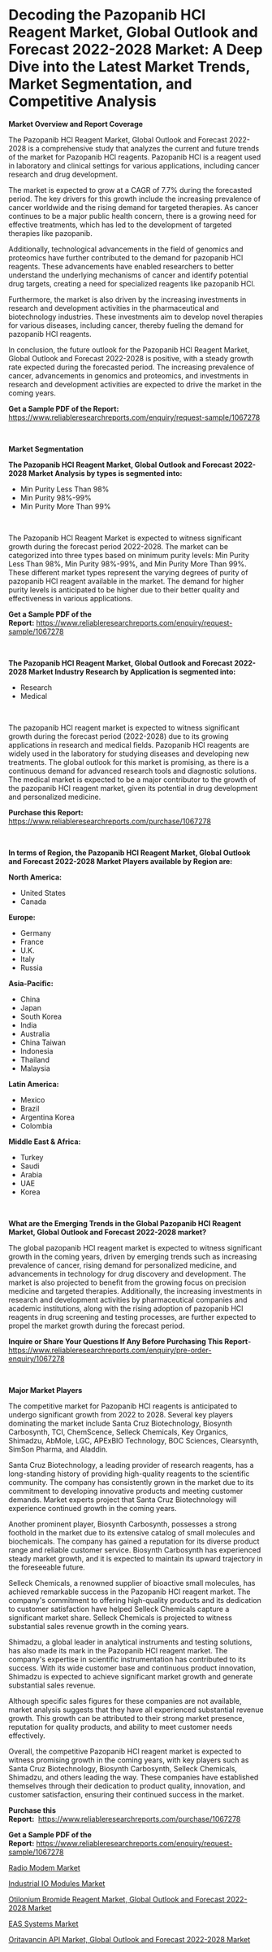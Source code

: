 <p><h1>Decoding the Pazopanib HCl Reagent Market, Global Outlook and Forecast 2022-2028 Market: A Deep Dive into the Latest Market Trends, Market Segmentation, and Competitive Analysis</h1></p><p><strong>Market Overview and Report Coverage</strong></p>
<p><p>The Pazopanib HCl Reagent Market, Global Outlook and Forecast 2022-2028 is a comprehensive study that analyzes the current and future trends of the market for Pazopanib HCl reagents. Pazopanib HCl is a reagent used in laboratory and clinical settings for various applications, including cancer research and drug development.</p><p>The market is expected to grow at a CAGR of 7.7% during the forecasted period. The key drivers for this growth include the increasing prevalence of cancer worldwide and the rising demand for targeted therapies. As cancer continues to be a major public health concern, there is a growing need for effective treatments, which has led to the development of targeted therapies like pazopanib.</p><p>Additionally, technological advancements in the field of genomics and proteomics have further contributed to the demand for pazopanib HCl reagents. These advancements have enabled researchers to better understand the underlying mechanisms of cancer and identify potential drug targets, creating a need for specialized reagents like pazopanib HCl.</p><p>Furthermore, the market is also driven by the increasing investments in research and development activities in the pharmaceutical and biotechnology industries. These investments aim to develop novel therapies for various diseases, including cancer, thereby fueling the demand for pazopanib HCl reagents.</p><p>In conclusion, the future outlook for the Pazopanib HCl Reagent Market, Global Outlook and Forecast 2022-2028 is positive, with a steady growth rate expected during the forecasted period. The increasing prevalence of cancer, advancements in genomics and proteomics, and investments in research and development activities are expected to drive the market in the coming years.</p></p>
<p><strong>Get a Sample PDF of the Report:</strong> <a href="https://www.reliableresearchreports.com/enquiry/request-sample/1067278">https://www.reliableresearchreports.com/enquiry/request-sample/1067278</a></p>
<p>&nbsp;</p>
<p><strong>Market Segmentation</strong></p>
<p><strong>The Pazopanib HCl Reagent Market, Global Outlook and Forecast 2022-2028 Market Analysis by types is segmented into:</strong></p>
<p><ul><li>Min Purity Less Than 98%</li><li>Min Purity 98%-99%</li><li>Min Purity More Than 99%</li></ul></p>
<p>&nbsp;</p>
<p><p>The Pazopanib HCl Reagent Market is expected to witness significant growth during the forecast period 2022-2028. The market can be categorized into three types based on minimum purity levels: Min Purity Less Than 98%, Min Purity 98%-99%, and Min Purity More Than 99%. These different market types represent the varying degrees of purity of pazopanib HCl reagent available in the market. The demand for higher purity levels is anticipated to be higher due to their better quality and effectiveness in various applications.</p></p>
<p><strong>Get a Sample PDF of the Report:</strong>&nbsp;<a href="https://www.reliableresearchreports.com/enquiry/request-sample/1067278">https://www.reliableresearchreports.com/enquiry/request-sample/1067278</a></p>
<p>&nbsp;</p>
<p><strong>The Pazopanib HCl Reagent Market, Global Outlook and Forecast 2022-2028 Market Industry Research by Application is segmented into:</strong></p>
<p><ul><li>Research</li><li>Medical</li></ul></p>
<p>&nbsp;</p>
<p><p>The pazopanib HCl reagent market is expected to witness significant growth during the forecast period (2022-2028) due to its growing applications in research and medical fields. Pazopanib HCl reagents are widely used in the laboratory for studying diseases and developing new treatments. The global outlook for this market is promising, as there is a continuous demand for advanced research tools and diagnostic solutions. The medical market is expected to be a major contributor to the growth of the pazopanib HCl reagent market, given its potential in drug development and personalized medicine.</p></p>
<p><strong>Purchase this Report:</strong>&nbsp; <a href="https://www.reliableresearchreports.com/purchase/1067278">https://www.reliableresearchreports.com/purchase/1067278</a></p>
<p>&nbsp;</p>
<p><strong>In terms of Region, the Pazopanib HCl Reagent Market, Global Outlook and Forecast 2022-2028 Market Players available by Region are:</strong></p>
<p>
    <p> <strong> North America: </strong>
        <ul>
            <li>United States</li>
            <li>Canada</li>
        </ul>
        </p> 
    <p> <strong> Europe: </strong>
        <ul>
            <li>Germany</li>
            <li>France</li>
            <li>U.K.</li>
            <li>Italy</li>
            <li>Russia</li>
        </ul>
        </p> 
    <p> <strong> Asia-Pacific: </strong>
        <ul>
            <li>China</li>
            <li>Japan</li>
            <li>South Korea</li>
            <li>India</li>
            <li>Australia</li>
            <li>China Taiwan</li>
            <li>Indonesia</li>
            <li>Thailand</li>
            <li>Malaysia</li>
        </ul>
        </p> 
    <p> <strong> Latin America: </strong>
        <ul>
            <li>Mexico</li>
            <li>Brazil</li>
            <li>Argentina Korea</li>
            <li>Colombia</li>
        </ul>
        </p> 
    <p> <strong> Middle East & Africa: </strong>
        <ul>
            <li>Turkey</li>
            <li>Saudi</li>
            <li>Arabia</li>
            <li>UAE</li>
            <li>Korea</li>
        </ul>
    </p>
    </p>
<p>&nbsp;</p>
<p><strong>What are the Emerging Trends in the Global Pazopanib HCl Reagent Market, Global Outlook and Forecast 2022-2028 market?</strong></p>
<p><p>The global pazopanib HCl reagent market is expected to witness significant growth in the coming years, driven by emerging trends such as increasing prevalence of cancer, rising demand for personalized medicine, and advancements in technology for drug discovery and development. The market is also projected to benefit from the growing focus on precision medicine and targeted therapies. Additionally, the increasing investments in research and development activities by pharmaceutical companies and academic institutions, along with the rising adoption of pazopanib HCl reagents in drug screening and testing processes, are further expected to propel the market growth during the forecast period.</p></p>
<p><strong>Inquire or Share Your Questions If Any Before Purchasing This Report</strong>- <a href="https://www.reliableresearchreports.com/enquiry/pre-order-enquiry/1067278">https://www.reliableresearchreports.com/enquiry/pre-order-enquiry/1067278</a></p>
<p>&nbsp;</p>
<p><strong>Major Market Players</strong></p>
<p><p>The competitive market for Pazopanib HCl reagents is anticipated to undergo significant growth from 2022 to 2028. Several key players dominating the market include Santa Cruz Biotechnology, Biosynth Carbosynth, TCI, ChemScence, Selleck Chemicals, Key Organics, Shimadzu, AbMole, LGC, APExBIO Technology, BOC Sciences, Clearsynth, SimSon Pharma, and Aladdin.</p><p>Santa Cruz Biotechnology, a leading provider of research reagents, has a long-standing history of providing high-quality reagents to the scientific community. The company has consistently grown in the market due to its commitment to developing innovative products and meeting customer demands. Market experts project that Santa Cruz Biotechnology will experience continued growth in the coming years.</p><p>Another prominent player, Biosynth Carbosynth, possesses a strong foothold in the market due to its extensive catalog of small molecules and biochemicals. The company has gained a reputation for its diverse product range and reliable customer service. Biosynth Carbosynth has experienced steady market growth, and it is expected to maintain its upward trajectory in the foreseeable future.</p><p>Selleck Chemicals, a renowned supplier of bioactive small molecules, has achieved remarkable success in the Pazopanib HCl reagent market. The company's commitment to offering high-quality products and its dedication to customer satisfaction have helped Selleck Chemicals capture a significant market share. Selleck Chemicals is projected to witness substantial sales revenue growth in the coming years.</p><p>Shimadzu, a global leader in analytical instruments and testing solutions, has also made its mark in the Pazopanib HCl reagent market. The company's expertise in scientific instrumentation has contributed to its success. With its wide customer base and continuous product innovation, Shimadzu is expected to achieve significant market growth and generate substantial sales revenue.</p><p>Although specific sales figures for these companies are not available, market analysis suggests that they have all experienced substantial revenue growth. This growth can be attributed to their strong market presence, reputation for quality products, and ability to meet customer needs effectively.</p><p>Overall, the competitive Pazopanib HCl reagent market is expected to witness promising growth in the coming years, with key players such as Santa Cruz Biotechnology, Biosynth Carbosynth, Selleck Chemicals, Shimadzu, and others leading the way. These companies have established themselves through their dedication to product quality, innovation, and customer satisfaction, ensuring their continued success in the market.</p></p>
<p><strong>Purchase this Report:</strong>&nbsp;&nbsp;<a href="https://www.reliableresearchreports.com/purchase/1067278">https://www.reliableresearchreports.com/purchase/1067278</a></p>
<p></p>
<p><strong>Get a Sample PDF of the Report:</strong>&nbsp;<a href="https://www.reliableresearchreports.com/enquiry/request-sample/1067278">https://www.reliableresearchreports.com/enquiry/request-sample/1067278</a></p>
<p><p><a href="https://www.linkedin.com/pulse/radio-modem-market-research-report-unlocks-analysis-financial-e4cac/">Radio Modem Market</a></p><p><a href="https://www.reportprime.com/industrial-io-modules-r5273">Industrial IO Modules Market</a></p><p><a href="https://github.com/PeterParrish5/Market-Research-Report-List-1/blob/main/otilonium-bromide-reagent-market-global-outlook-and-forecast-2022-2028-market.md">Otilonium Bromide Reagent Market, Global Outlook and Forecast 2022-2028 Market</a></p><p><a href="https://www.linkedin.com/pulse/eas-systems-market-insights-players-forecast-till-2030-vvyrc/">EAS Systems Market</a></p><p><a href="https://github.com/CliffMedina6/Market-Research-Report-List-1/blob/main/oritavancin-api-market-global-outlook-and-forecast-2022-2028-market.md">Oritavancin API Market, Global Outlook and Forecast 2022-2028 Market</a></p></p>